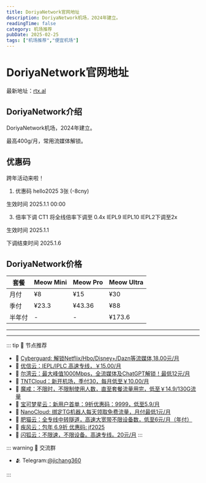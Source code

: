 ```yaml
---
title: DoriyaNetwork官网地址
description: DoriyaNetwork机场，2024年建立。
readingTime: false
category: 机场推荐
pubDate: 2025-02-25
tags: ["机场推荐","便宜机场"]
---
```


# DoriyaNetwork官网地址

最新地址：[rtx.al](https://a.suola.link/youxinyun)

## DoriyaNetwork介绍

DoriyaNetwork机场，2024年建立。

最高400g/月，常用流媒体解锁。

## 优惠码

跨年活动来啦！

1. 优惠码
hello2025 3张 (-8cny)

生效时间 2025.1.1 00:00

3. 倍率下调
CT1 将全线倍率下调至 0.4x
IEPL9 IEPL10 IEPL2下调至2x

生效时间 2025.1.1

下调结束时间 2025.1.6

## DoriyaNetwork价格

|套餐|Meow Mini|Meow Pro|Meow Ultra|
|----|----|----|----|
|月付|¥8|¥15|¥30|
|季付|¥23.3|¥43.36|¥88|
|半年付|-|-|¥173.6|



---------
---------

::: tip 🎉 节点推荐
- 🚀 [Cyberguard: 解锁Netflix/Hbo/Disney+/Dazn等流媒体,18.00元/月](https://www.cyberguard.best/#/register?code=XsreC0T5)<br>
- 🚀 [优信云：IEPL/IPLC 高速专线，￥15.00/月](https://www.优信云.com/#/register?code=JRtE5uIV)<br>
- 🚀 [尔湾云：最大峰值1000Mbps，全流媒体及ChatGPT解锁！最低12元/月](https://erwan6.net/auth/register?code=BoObCd)<br>
- 🚀 [TNTCloud：新开机场，季付30，每月低至￥10.00/月](https://haibing822.tntvipaff.cc/#/register?code=GtjJVgml)<br>
- 🚀 [魔戒：不限时，不限制使用人数，直至套餐流量用完，低至￥14.9/130G流量](https://mojie.app/#/register?code=sSdtPtLo)<br>
- 🚀 [宝可梦星云：新用户首单：9折优惠码：9999，低至5.9/月 ](https://love.521pokemon.com/register?code=56ERkkxp)<br>
- 🚀 [NanoCloud: 绑定TG机器人每天领取免费流量，月付最低1元/月](https://edu.uodoo.bid/auth/register?code=JMiOQDHf)<br>
- 🚀 [肥猫云：全专线中转隧道，高速大宽带不限设备数，低至6元/月（年付）](https://fchb1188.fcvipaff.cc/register?aff=X1vZd2wf)<br>
- 🚀 [疾风云：包年 6.9折 优惠码: jf2025](https://homes.tr25.cn?code=ReCm)<br>
- 🚀 [闪狐云：不限速，不限设备。高速专线。20元/月](https://inv02.ffaff.cc/register?aff=WQApz2pv)
:::

::: warning  💬 交流群

- 🫂 Telegram:[@jichang360](https://t.me/jichang360)

:::
